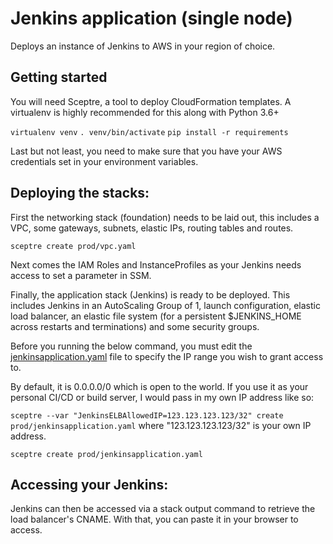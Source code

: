 # Jenkins application (single node)

Deploys an instance of Jenkins to AWS in your region of choice.

## Getting started

You will need Sceptre, a tool to deploy CloudFormation templates.  A virtualenv is highly recommended for this along with Python 3.6+

`virtualenv venv`
`. venv/bin/activate`
`pip install -r requirements`

Last but not least, you need to make sure that you have your AWS credentials set in your environment variables.

## Deploying the stacks:

First the networking stack (foundation) needs to be laid out, this includes a VPC, some gateways, subnets, elastic IPs, routing tables and routes.

`sceptre create prod/vpc.yaml`

Next comes the IAM Roles and InstanceProfiles as your Jenkins needs access to
set a parameter in SSM.

Finally, the application stack (Jenkins) is ready to be deployed.  This includes Jenkins in an AutoScaling Group of 1, launch configuration, elastic load balancer, an elastic file system (for a persistent $JENKINS_HOME across restarts and terminations) and some security groups.

Before you running the below command, you must edit the [jenkinsapplication.yaml](config/prod/jenkinsapplication.yaml) file to specify the IP range you wish to grant access to.

By default, it is 0.0.0.0/0 which is open to the world.  If you use it as your personal CI/CD or build server, I would pass in my own IP address like so:

`sceptre --var "JenkinsELBAllowedIP=123.123.123.123/32" create prod/jenkinsapplication.yaml` where "123.123.123.123/32" is your own IP address.

`sceptre create prod/jenkinsapplication.yaml`

## Accessing your Jenkins:

Jenkins can then be accessed via a stack output command to retrieve the load balancer's CNAME.  With that, you can paste it in your browser to access.
